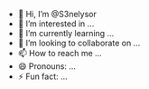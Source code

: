 - 👋 Hi, I’m @S3nelysor
- 👀 I’m interested in ...
- 🌱 I’m currently learning ...
- 💞️ I’m looking to collaborate on ...
- 📫 How to reach me ...
- 😄 Pronouns: ...
- ⚡ Fun fact: ...

<!---
S3nelysor/S3nelysor is a ✨ special ✨ repository because its `README.md` (this file) appears on your GitHub profile.
You can click the Preview link to take a look at your changes.
--->
